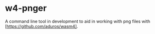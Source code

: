 # w4-pnger

A command line tool in development to aid in working with png files with [https://github.com/aduros/wasm4].
